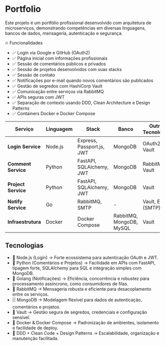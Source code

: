 # Portfolio

Este projeto é um portfólio profissional desenvolvido com arquitetura de microserviços, demonstrando competências em diversas linguagens, bancos de dados, mensageria, autenticação e segurança.

🔥 Funcionalidades

- ✅ Login via Google e GitHub (OAuth2)
- ✅ Página inicial com informações profissionais
- ✅ Sessão de comentários públicos e privados
- ✅ Sessão de projetos desenvolvidos com suas stacks
- ✅ Sessão de contato
- ✅ Notificações por e-mail quando novos comentários são publicados
- ✅ Gestão de segredos com HashiCorp Vault
- ✅ Comunicação entre serviços via RabbitMQ
- ✅ APIs seguras com JWT
- ✅ Separação de contexto usando DDD, Clean Architecture e Design Patterns
- ✅ Containers Docker e Docker Compose

| Serviço             | Linguagem | Stack                     | Banco                    | Outras Tecnologias  |
| ------------------- | --------- | ------------------------- | ------------------------ | ------------------- |
| **Login Service**   | Node.js   | Express, Passport.js, JWT | MongoDB                  | OAuth2, Vault       |
| **Comment Service** | Python    | FastAPI, SQLAlchemy, JWT  | MongoDB                  | RabbitMQ, Vault     |
| **Project Service** | Python    | FastAPI, SQLAlchemy, JWT  | MongoDB                  | Vault               |
| **Notify Service**  | Go        | RabbitMQ, SMTP            | -                        | Vault, Email (SMTP) |
| **Infraestrutura**  | Docker    | Docker Compose            | RabbitMQ, MongoDB, MySQL | Vault               |

## Tecnologias

- 🔷 Node.js (Login) → Forte ecossistema para autenticação OAuth e JWT.
- 🐍 Python (Comentários e Projetos) → Facilidade em APIs com FastAPI, tipagem forte, SQLAlchemy para SQL e integração simples com MongoDB.
- 🦫 Golang (Notificações) → Eficiência, concorrência e robustez para processamento assíncrono, como consumidores de filas.
- 🔗 RabbitMQ → Mensageria robusta e eficiente para desacoplamento entre os serviços.
- 🗄️ MongoDB → Modelagem flexível para dados de autenticação, comentários e projetos.
- 🔐 Vault → Gestão segura de segredos, credenciais e configuração sensível.
- 🐳 Docker & Docker Compose → Padronização de ambientes, isolamento e facilidade de deploy.
- 🧠 DDD + Clean Code + Design Patterns → Escalabilidade, organização e manutenção facilitada.
